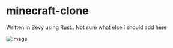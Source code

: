 # minecraft-clone

Written in Bevy using Rust.. Not sure what else I should add here

![image](https://github.com/user-attachments/assets/ebc37da9-f153-4b26-a312-71e76919e737)

